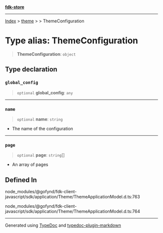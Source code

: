 [**fdk-store**](../../../README.md)
***

[Index](../../../API.md) > [theme](../../README.md) > [<internal>](../README.md) > ThemeConfiguration

# Type alias: ThemeConfiguration

> **ThemeConfiguration**: `object`

## Type declaration

### `global_config`

> `optional` **global\_config**: `any`

***

### `name`

> `optional` **name**: `string`

- The name of the configuration

***

### `page`

> `optional` **page**: `string`[]

- An array of pages

## Defined In

node\_modules/@gofynd/fdk-client-javascript/sdk/application/Theme/ThemeApplicationModel.d.ts:763

node\_modules/@gofynd/fdk-client-javascript/sdk/application/Theme/ThemeApplicationModel.d.ts:764

***
Generated using [TypeDoc](https://typedoc.org/) and [typedoc-plugin-markdown](https://www.npmjs.com/package/typedoc-plugin-markdown)
